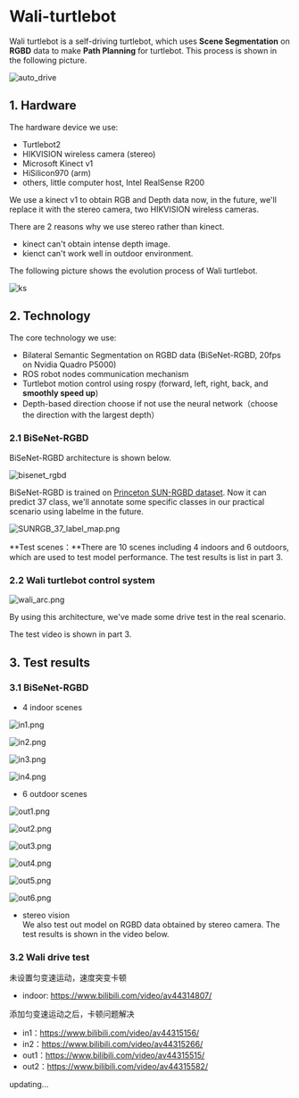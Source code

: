# Wali-turtlebot
Wali turtlebot is a self-driving turtlebot, which uses **Scene Segmentation** on **RGBD** data to make **Path Planning** for turtlebot. This process is shown in the following picture.

![auto_drive](poster/auto_drive.png)

## 1. Hardware

The hardware device we use:
- Turtlebot2
- HIKVISION wireless camera (stereo)
- Microsoft Kinect v1
- HiSilicon970 (arm)
- others, little computer host, Intel RealSense R200

We use a kinect v1 to obtain RGB and Depth data now, in the future, we'll replace it with the stereo camera, two HIKVISION wireless cameras. 

There are 2 reasons why we use stereo rather than kinect. 
- kinect can't obtain intense depth image.
- kienct can't work well in outdoor environment.


The following picture shows the evolution process of Wali turtlebot.

![ks](poster/ks.png)


## 2. Technology
The core technology we use:
- Bilateral Semantic Segmentation on RGBD data (BiSeNet-RGBD, 20fps on Nvidia Quadro P5000)
- ROS robot nodes communication mechanism
- Turtlebot motion control using rospy (forward, left, right, back, and **smoothly speed up**)
- Depth-based direction choose if not use the neural network（choose the direction with the largest depth）

### 2.1 BiSeNet-RGBD
BiSeNet-RGBD architecture is shown below.

![bisenet_rgbd](poster/bisenet_rgbd.png)

BiSeNet-RGBD is trained on [Princeton SUN-RGBD dataset](http://rgbd.cs.princeton.edu/). Now it can predict 37 class, we'll annotate some specific classes in our practical scenario using labelme in the future. 

![SUNRGB_37_label_map.png](poster/SUNRGB_37_label_map.png)

**Test scenes：**There are 10 scenes including 4 indoors and 6 outdoors, which are used to test model performance. The test results is list in part 3.

### 2.2 Wali turtlebot control system

![wali_arc.png](https://upload-images.jianshu.io/upload_images/1877813-e22788cac3456fb7.png?imageMogr2/auto-orient/strip%7CimageView2/2/w/1240)

By using this architecture, we've made some drive test in the real scenario.

The test video is shown in part 3.

## 3. Test results

### 3.1 BiSeNet-RGBD

- 4 indoor scenes

![in1.png](poster/in1.png)

![in2.png](poster/in2.png)

![in3.png](poster/in3.png)

![in4.png](poster/in4.png)

- 6 outdoor scenes

![out1.png](poster/out1.png)

![out2.png](poster/out2.png)

![out3.png](poster/out3.png)

![out4.png](poster/out4.png)

![out5.png](poster/out5.png)

![out6.png](poster/out5.png)

- stereo vision<br>We also test out model on RGBD data obtained by stereo camera. The test results is shown in the video below.

### 3.2 Wali drive test

未设置匀变速运动，速度突变卡顿
- indoor: https://www.bilibili.com/video/av44314807/

添加匀变速运动之后，卡顿问题解决
- in1：https://www.bilibili.com/video/av44315156/
- in2：https://www.bilibili.com/video/av44315266/
- out1：https://www.bilibili.com/video/av44315515/
- out2：https://www.bilibili.com/video/av44315582/


updating...